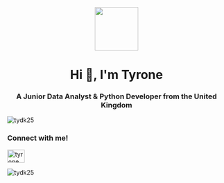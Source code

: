 <div id="header" align="center">
  <img src="https://media.giphy.com/media/j2t6xYzbmXLYIqseXq/giphy.gif" width="100"/>
</div>
<h1 align="center">Hi 👋, I'm Tyrone</h1>
<h3 align="center">A Junior Data Analyst & Python Developer from the United Kingdom</h3>

<p align="left"> <img src="https://komarev.com/ghpvc/?username=tydk25&label=Profile%20views&color=0e75b6&style=flat" alt="tydk25" /> </p>

<h3 align="left">Connect with me!</h3>
<p align="left">
<a href="https://linkedin.com/in/tyrone dike" target="blank"><img align="center" src="https://raw.githubusercontent.com/rahuldkjain/github-profile-readme-generator/master/src/images/icons/Social/linked-in-alt.svg" alt="tyrone dike" height="30" width="40" /></a>
</p>




<p><img align="center" src="https://github-readme-streak-stats.herokuapp.com/?user=tydk25&" alt="tydk25" /></p>
